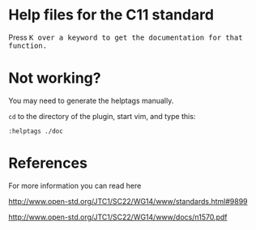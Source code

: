 # Help files for the C11 standard

Press <kbd>K<kbd/> over a keyword to get the documentation for that function.

# Not working?

You may need to generate the helptags manually.

`cd` to the directory of the plugin, start vim, and type this:

```
:helptags ./doc
```

# References

For more information you can read here

http://www.open-std.org/JTC1/SC22/WG14/www/standards.html#9899

http://www.open-std.org/JTC1/SC22/WG14/www/docs/n1570.pdf
